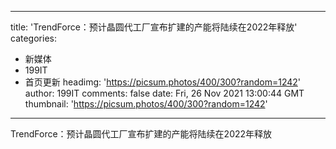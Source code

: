 
---
title: 'TrendForce：预计晶圆代工厂宣布扩建的产能将陆续在2022年释放'
categories: 
 - 新媒体
 - 199IT
 - 首页更新
headimg: 'https://picsum.photos/400/300?random=1242'
author: 199IT
comments: false
date: Fri, 26 Nov 2021 13:00:44 GMT
thumbnail: 'https://picsum.photos/400/300?random=1242'
---

<div>   
TrendForce：预计晶圆代工厂宣布扩建的产能将陆续在2022年释放  
</div>
            